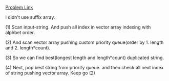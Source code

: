 [Problem Link](https://uva.onlinejudge.org/index.php?option=com_onlinejudge&Itemid=8&page=show_problem&problem=2955)

I didn't use suffix array.

(1) Scan input-string. And push all index in vector array indexing with alphbet order.

(2) And scan vector array pushing custom priority queue(order by 1. length and 2. length*count).

(3) So we can find best(longest length and length*count) duplicated string.

(4) Next, pop best string from priority queue. and then check all next index of string pushing vector array. Keep go (2)